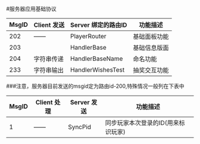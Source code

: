 #服务器应用基础协议





| MsgID | Client 发送 | Server 绑定的路由ID    | 功能描述   |
|-------|-----------|-------------------|--------|
| 202   | ——        | PlayerRouter      | 基础面板功能 |
| 203   |           | HandlerBase       | 基础信息版面 |
| 204   | 字符串传递     | HandlerBaseName   | 命名功能   |
| 233   | 字符串输出     | HandlerWishesTest | 抽奖交互功能 |

###注意，服务器目前发送的msgid定为路由id-200,特殊情况一般列在下表中


| MsgID | Client 处理 | Server  发送         | 功能描述                |
|-------|-----------|--------------------|---------------------|
| 1     | ——        | SyncPid            | 同步玩家本次登录的ID(用来标识玩家) ||